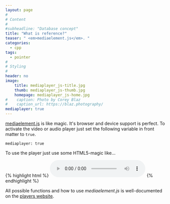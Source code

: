 ```yaml
---
layout: page
#
# Content
#
#subheadline: "Database concept"
title: "What is reference?"
teaser: " <em>mediaelement.js</em>. "
categories:
  - cpp
tags:
  - pointer
#
# Styling
#
header: no
image:
    title: mediaplayer_js-title.jpg
    thumb: mediaplayer_js-thumb.jpg
    homepage: mediaplayer_js-home.jpg
#    caption: Photo by Corey Blaz
#    caption_url: https://blaz.photography/
mediaplayer: true
---
```

[mediaelement.js][1] is like magic. It's browser and device support is perfect. To activate the video or audio player just set the following variable in front matter to `true`.

~~~
mediaplayer: true
~~~

To use the player just use some HTML5-magic like...

{% highlight html %}
<audio src="http://path-to-file.com/music.mp3" type="audio/mp3" controls="controls"></audio>
{% endhighlight %}

All possible functions and how to use *mediaelement.js* is well-documented on the [players website][1].


 [1]: http://mediaelementjs.com/
